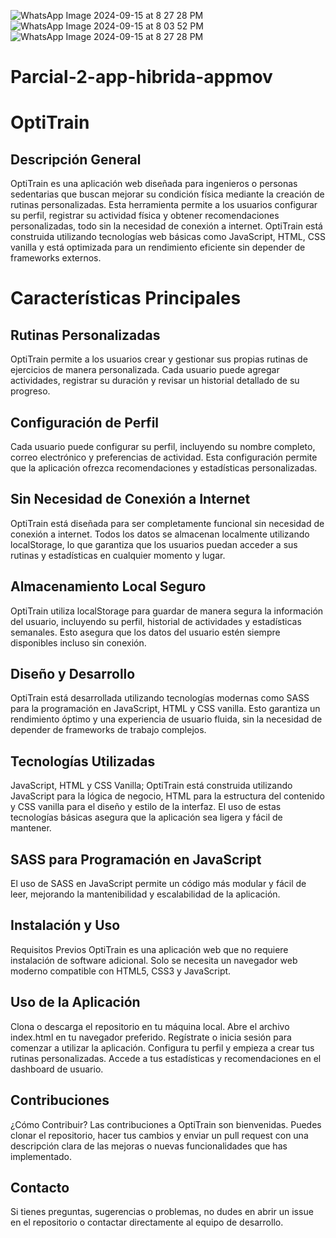 ![WhatsApp Image 2024-09-15 at 8 27 28 PM](https://github.com/user-attachments/assets/c44a7c7d-0675-4ae9-9e96-92da27918013)
![WhatsApp Image 2024-09-15 at 8 03 52 PM](https://github.com/user-attachments/assets/88b2df92-ea2b-4539-9195-69f4fe86960e)
![WhatsApp Image 2024-09-15 at 8 27 28 PM](https://github.com/user-attachments/assets/97f6c822-a413-4fcd-8878-d2dd055bea56)
# Parcial-2-app-hibrida-appmov

# OptiTrain
## Descripción General
OptiTrain es una aplicación web diseñada para ingenieros o personas sedentarias que buscan mejorar su condición física mediante la creación de rutinas personalizadas. Esta herramienta permite a los usuarios configurar su perfil, registrar su actividad física y obtener recomendaciones personalizadas, todo sin la necesidad de conexión a internet. OptiTrain está construida utilizando tecnologías web básicas como JavaScript, HTML, CSS vanilla y está optimizada para un rendimiento eficiente sin depender de frameworks externos.

# Características Principales
## Rutinas Personalizadas
OptiTrain permite a los usuarios crear y gestionar sus propias rutinas de ejercicios de manera personalizada. Cada usuario puede agregar actividades, registrar su duración y revisar un historial detallado de su progreso.

## Configuración de Perfil
Cada usuario puede configurar su perfil, incluyendo su nombre completo, correo electrónico y preferencias de actividad. Esta configuración permite que la aplicación ofrezca recomendaciones y estadísticas personalizadas.

## Sin Necesidad de Conexión a Internet
OptiTrain está diseñada para ser completamente funcional sin necesidad de conexión a internet. Todos los datos se almacenan localmente utilizando localStorage, lo que garantiza que los usuarios puedan acceder a sus rutinas y estadísticas en cualquier momento y lugar.

## Almacenamiento Local Seguro
OptiTrain utiliza localStorage para guardar de manera segura la información del usuario, incluyendo su perfil, historial de actividades y estadísticas semanales. Esto asegura que los datos del usuario estén siempre disponibles incluso sin conexión.

## Diseño y Desarrollo
OptiTrain está desarrollada utilizando tecnologías modernas como SASS para la programación en JavaScript, HTML y CSS vanilla. Esto garantiza un rendimiento óptimo y una experiencia de usuario fluida, sin la necesidad de depender de frameworks de trabajo complejos.

## Tecnologías Utilizadas
JavaScript, HTML y CSS Vanilla;
OptiTrain está construida utilizando JavaScript para la lógica de negocio, HTML para la estructura del contenido y CSS vanilla para el diseño y estilo de la interfaz. El uso de estas tecnologías básicas asegura que la aplicación sea ligera y fácil de mantener.

## SASS para Programación en JavaScript
El uso de SASS en JavaScript permite un código más modular y fácil de leer, mejorando la mantenibilidad y escalabilidad de la aplicación.

## Instalación y Uso
Requisitos Previos
OptiTrain es una aplicación web que no requiere instalación de software adicional. Solo se necesita un navegador web moderno compatible con HTML5, CSS3 y JavaScript.

## Uso de la Aplicación
Clona o descarga el repositorio en tu máquina local.
Abre el archivo index.html en tu navegador preferido.
Regístrate o inicia sesión para comenzar a utilizar la aplicación.
Configura tu perfil y empieza a crear tus rutinas personalizadas.
Accede a tus estadísticas y recomendaciones en el dashboard de usuario.

## Contribuciones
¿Cómo Contribuir?
Las contribuciones a OptiTrain son bienvenidas. Puedes clonar el repositorio, hacer tus cambios y enviar un pull request con una descripción clara de las mejoras o nuevas funcionalidades que has implementado.

## Contacto
Si tienes preguntas, sugerencias o problemas, no dudes en abrir un issue en el repositorio o contactar directamente al equipo de desarrollo.
